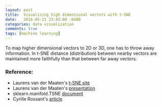 ```yaml
---
layout: post
title:  Visualizing high dimensional vectors with t-SNE
date:   2016-05-21 23:43:08 -0400
categories: data visualization
comments: true
tags: [machine learning]
---
```


To map higher dimensional vectors to 2D or 3D, one has to throw away information. 
In t-SNE distance (distribution) between nearby vectors are maintained more faithfully than that between far away vectors.

### Reference:
* Laurens van der Maaten's [t-SNE site][site]
* Laurens van der Maaten's [presentation][video]
* sklearn.manifold.TSNE [document][sklearn]
* Cyrille Rossant's [article][Rossant]

[site]: https://lvdmaaten.github.io/tsne/
[video]: https://www.youtube.com/watch?v=RJVL80Gg3lA
[sklearn]: http://scikit-learn.org/stable/modules/generated/sklearn.manifold.TSNE.html
[Rossant]: https://www.oreilly.com/learning/an-illustrated-introduction-to-the-t-sne-algorithm
